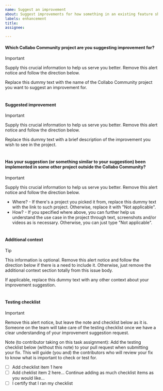 ```yaml
---
name: Suggest an improvement
about: Suggest improvements for how something in an existing feature should work, or even suggest a new feature.
labels: enhancement
title:
assignee:

---
```


#### Which Collabo Community project are you suggesting improvement for?

> [!IMPORTANT]  
> Supply this crucial information to help us serve you better. Remove this alert notice and follow the direction below.

Replace this dummy text with the name of the Collabo Community project you want to suggest an improvement for.

#

#### Suggested improvement

> [!IMPORTANT]  
> Supply this crucial information to help us serve you better. Remove this alert notice and follow the direction below.

Replace this dummy text with a brief description of the improvement you wish to see in the project.

#

#### Has your suggestion (or something similar to your suggestion) been implemented in some other project outside the Collabo Community?

> [!IMPORTANT]  
> Supply this crucial information to help us serve you better. Remove this alert notice and follow the direction below.

- Where? - If there's a project you picked it from, replace this dummy text with the link to such project. Otherwise, replace it with "Not applicable".
- How? - If you specified where above, you can further help us understand the use case in the project through text, screenshots and/or videos as is necessary. Otherwise, you can just type "Not applicable".

#

#### Additional context

> [!TIP]  
> This information is optional. Remove this alert notice and follow the direction below if there is a need to include it. Otherwise, just remove the additional context section totally from this issue body.

If applicable, replace this dummy text with any other context about your improvement suggestion.

#

#### Testing checklist

> [!IMPORTANT]  
> Remove this alert notice, but leave the note and checklist below as it is. Someone on the team will take care of the testing checklist once we have a clear understanding of your improvement suggestion request.

Note (to contributor taking on this task assignment): Add the testing checklist below (without this note) to your pull request when submitting your fix. This will guide (you and) the contributors who will review your fix to know what is important to check or test for.
- [ ] Add checklist item 1 here
- [ ] Add cheklist item 2 here... Continue adding as much checklist items as you would like...
- [ ] I certify that I ran my checklist
